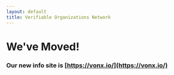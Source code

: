 ```yaml
---
layout: default
title: Verifiable Organizations Network
---
```


# We've Moved!

### Our new info site is [https://vonx.io/](https://vonx.io/)